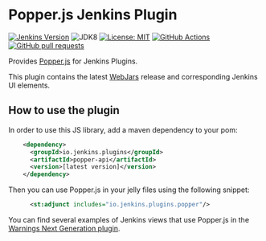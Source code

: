 # Popper.js Jenkins Plugin

[![Jenkins Version](https://img.shields.io/badge/Jenkins-2.138.4-green.svg?label=min.%20Jenkins)](https://jenkins.io/download/)
![JDK8](https://img.shields.io/badge/jdk-8-yellow.svg?label=min.%20JDK)
[![License: MIT](https://img.shields.io/badge/license-MIT-yellow.svg)](https://opensource.org/licenses/MIT)
[![GitHub Actions](https://github.com/uhafner/bootstrap4-api-plugin/workflows/GitHub%20Actions/badge.svg)](https://github.com/uhafner/popper-api-plugin/actions)
[![GitHub pull requests](https://img.shields.io/github/issues-pr/uhafner/bootstrap4-api-plugin.svg)](https://github.com/uhafner/popper-api-plugin/pulls)

Provides [Popper.js](https://popper.js.org) for Jenkins Plugins.

This plugin contains the latest [WebJars](https://www.webjars.org) release and corresponding Jenkins UI elements. 

## How to use the plugin

In order to use this JS library, add a maven dependency to your pom:
```xml
    <dependency>
      <groupId>io.jenkins.plugins</groupId>
      <artifactId>popper-api</artifactId>
      <version>[latest version]</version>
    </dependency>
```

Then you can use Popper.js in your jelly files using the following snippet:
```xml
      <st:adjunct includes="io.jenkins.plugins.popper"/>
```
 
You can find several examples of Jenkins views that use Popper.js in the 
[Warnings Next Generation plugin](https://github.com/jenkinsci/warnings-ng-plugin).

